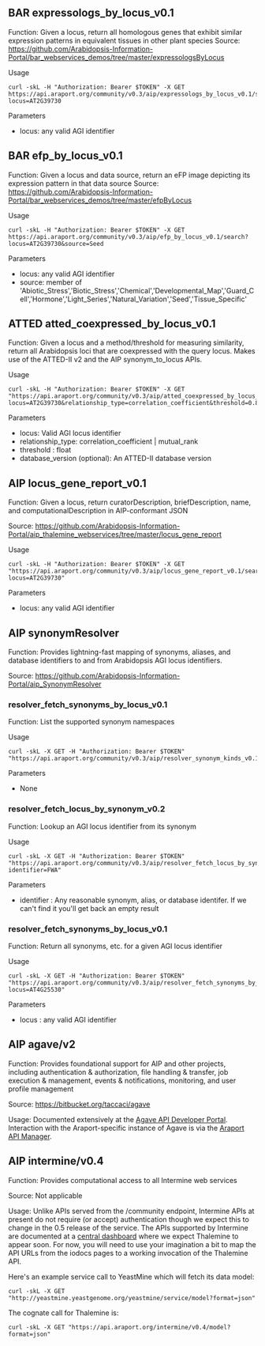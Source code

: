 ## BAR expressologs_by_locus_v0.1

Function: Given a locus, return all homologous genes that exhibit similar expression patterns in equivalent tissues in other plant species
Source: https://github.com/Arabidopsis-Information-Portal/bar_webservices_demos/tree/master/expressologsByLocus

Usage
```
curl -skL -H "Authorization: Bearer $TOKEN" -X GET https://api.araport.org/community/v0.3/aip/expressologs_by_locus_v0.1/search?locus=AT2G39730
```

Parameters
* locus: any valid AGI identifier

## BAR efp_by_locus_v0.1

Function: Given a locus and data source, return an eFP image depicting its expression pattern in that data source
Source: https://github.com/Arabidopsis-Information-Portal/bar_webservices_demos/tree/master/efpByLocus

Usage
```
curl -skL -H "Authorization: Bearer $TOKEN" -X GET https://api.araport.org/community/v0.3/aip/efp_by_locus_v0.1/search?locus=AT2G39730&source=Seed
```

Parameters
* locus: any valid AGI identifier
* source: member of 'Abiotic_Stress','Biotic_Stress','Chemical','Developmental_Map','Guard_Cell','Hormone','Light_Series','Natural_Variation','Seed','Tissue_Specific'

## ATTED atted_coexpressed_by_locus_v0.1

Function: Given a locus and a method/threshold for measuring similarity, return all Arabidopsis loci that are coexpressed with the query locus. Makes use of the ATTED-II v2 and the AIP synonym_to_locus APIs. 

 Usage
 ```
curl -skL -H "Authorization: Bearer $TOKEN" -X GET "https://api.araport.org/community/v0.3/aip/atted_coexpressed_by_locus_v0.1/search?locus=AT2G39730&relationship_type=correlation_coefficient&threshold=0.85"
```

Parameters
* locus: Valid AGI locus identifier
* relationship_type: correlation_coefficient | mutual_rank
* threshold : float
* database_version (optional): An ATTED-II database version

## AIP locus_gene_report_v0.1

Function: Given a locus, return curatorDescription, briefDescription, name, and computationalDescription in AIP-conformant JSON

Source: https://github.com/Arabidopsis-Information-Portal/aip_thalemine_webservices/tree/master/locus_gene_report

Usage
```
curl -skL -H "Authorization: Bearer $TOKEN" -X GET "https://api.araport.org/community/v0.3/aip/locus_gene_report_v0.1/search?locus=AT2G39730" 
```

Parameters
* locus: any valid AGI identifier

## AIP synonymResolver

Function: Provides lightning-fast mapping of synonyms, aliases, and database identifiers to and from Arabidopsis AGI locus identifiers. 

Source: https://github.com/Arabidopsis-Information-Portal/aip_SynonymResolver

### resolver_fetch_synonyms_by_locus_v0.1

Function: List the supported synonym namespaces

Usage
```
curl -skL -X GET -H "Authorization: Bearer $TOKEN" "https://api.araport.org/community/v0.3/aip/resolver_synonym_kinds_v0.1/list"
```

Parameters
* None

### resolver_fetch_locus_by_synonym_v0.2

Function: Lookup an AGI locus identifier from its synonym

Usage
```
curl -skL -X GET -H "Authorization: Bearer $TOKEN" "https://api.araport.org/community/v0.3/aip/resolver_fetch_locus_by_synonym_v0.2/search?identifier=FWA"
```

Parameters
* identifier : Any reasonable synonym, alias, or database identifer. If we can't find it you'll get back an empty result

### resolver_fetch_synonyms_by_locus_v0.1

Function: Return all synonyms, etc. for a given AGI locus identifier

Usage
```
curl -skL -X GET -H "Authorization: Bearer $TOKEN" "https://api.araport.org/community/v0.3/aip/resolver_fetch_synonyms_by_locus_v0.1/search?locus=AT4G25530"
```

Parameters
* locus : any valid AGI identifier

## AIP agave/v2

Function: Provides foundational support for AIP and other projects, including authentication & authorization, file handling & transfer, job execution & management, events & notifications, monitoring, and user profile management

Source: https://bitbucket.org/taccaci/agave

Usage: Documented extensively at the [Agave API Developer Portal](http://agaveapi.co/). Interaction with the Araport-specific instance of Agave is via the [Araport API Manager](https://api.araport.org/store/).

## AIP intermine/v0.4

Function: Provides computational access to all Intermine web services

Source: Not applicable

Usage: Unlike APIs served from the /community endpoint, Intermine APIs at present do not require (or accept) authentication though we expect this to change in the 0.5 release of the service. The APIs supported by Intermine are documented at a [central dashboard](http://iodocs.labs.intermine.org/) where we expect Thalemine to appear soon. For now, you will need to use your imagination a bit to map the API URLs from the iodocs pages to a working invocation of the Thalemine API. 

Here's an example service call to YeastMine which will fetch its data model:
```
curl -skL -X GET "http://yeastmine.yeastgenome.org/yeastmine/service/model?format=json"
```

The cognate call for Thalemine is:
```
curl -skL -X GET "https://api.araport.org/intermine/v0.4/model?format=json"
```

